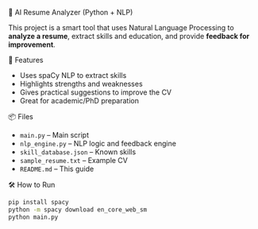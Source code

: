 🧠 AI Resume Analyzer (Python + NLP)

This project is a smart tool that uses Natural Language Processing to **analyze a resume**, extract skills and education, and provide **feedback for improvement**.



 🚀 Features

- Uses spaCy NLP to extract skills
- Highlights strengths and weaknesses
- Gives practical suggestions to improve the CV
- Great for academic/PhD preparation



 📦 Files

- `main.py` – Main script
- `nlp_engine.py` – NLP logic and feedback engine
- `skill_database.json` – Known skills
- `sample_resume.txt` – Example CV
- `README.md` – This guide



 🛠 How to Run

```bash
pip install spacy
python -m spacy download en_core_web_sm
python main.py
